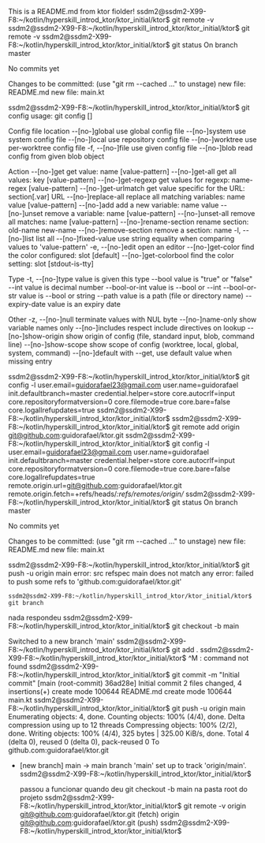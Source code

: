 This is a README.md from ktor fiolder!
ssdm2@ssdm2-X99-F8:~/kotlin/hyperskill_introd_ktor/ktor_initial/ktor$ git remote -v
ssdm2@ssdm2-X99-F8:~/kotlin/hyperskill_introd_ktor/ktor_initial/ktor$ git remote -v
ssdm2@ssdm2-X99-F8:~/kotlin/hyperskill_introd_ktor/ktor_initial/ktor$ git status
On branch master

No commits yet

Changes to be committed:
  (use "git rm --cached <file>..." to unstage)
	new file:   README.md
	new file:   main.kt

ssdm2@ssdm2-X99-F8:~/kotlin/hyperskill_introd_ktor/ktor_initial/ktor$ git config
usage: git config [<options>]

Config file location
    --[no-]global         use global config file
    --[no-]system         use system config file
    --[no-]local          use repository config file
    --[no-]worktree       use per-worktree config file
    -f, --[no-]file <file>
                          use given config file
    --[no-]blob <blob-id> read config from given blob object

Action
    --[no-]get            get value: name [value-pattern]
    --[no-]get-all        get all values: key [value-pattern]
    --[no-]get-regexp     get values for regexp: name-regex [value-pattern]
    --[no-]get-urlmatch   get value specific for the URL: section[.var] URL
    --[no-]replace-all    replace all matching variables: name value [value-pattern]
    --[no-]add            add a new variable: name value
    --[no-]unset          remove a variable: name [value-pattern]
    --[no-]unset-all      remove all matches: name [value-pattern]
    --[no-]rename-section rename section: old-name new-name
    --[no-]remove-section remove a section: name
    -l, --[no-]list       list all
    --[no-]fixed-value    use string equality when comparing values to 'value-pattern'
    -e, --[no-]edit       open an editor
    --[no-]get-color      find the color configured: slot [default]
    --[no-]get-colorbool  find the color setting: slot [stdout-is-tty]

Type
    -t, --[no-]type <type>
                          value is given this type
    --bool                value is "true" or "false"
    --int                 value is decimal number
    --bool-or-int         value is --bool or --int
    --bool-or-str         value is --bool or string
    --path                value is a path (file or directory name)
    --expiry-date         value is an expiry date

Other
    -z, --[no-]null       terminate values with NUL byte
    --[no-]name-only      show variable names only
    --[no-]includes       respect include directives on lookup
    --[no-]show-origin    show origin of config (file, standard input, blob, command line)
    --[no-]show-scope     show scope of config (worktree, local, global, system, command)
    --[no-]default <value>
                          with --get, use default value when missing entry

ssdm2@ssdm2-X99-F8:~/kotlin/hyperskill_introd_ktor/ktor_initial/ktor$ git config -l
user.email=guidorafael23@gmail.com
user.name=guidorafael
init.defaultbranch=master
credential.helper=store
core.autocrlf=input
core.repositoryformatversion=0
core.filemode=true
core.bare=false
core.logallrefupdates=true
ssdm2@ssdm2-X99-F8:~/kotlin/hyperskill_introd_ktor/ktor_initial/ktor$ 
ssdm2@ssdm2-X99-F8:~/kotlin/hyperskill_introd_ktor/ktor_initial/ktor$ git remote add origin git@github.com:guidorafael/ktor.git
ssdm2@ssdm2-X99-F8:~/kotlin/hyperskill_introd_ktor/ktor_initial/ktor$ git config -l
user.email=guidorafael23@gmail.com
user.name=guidorafael
init.defaultbranch=master
credential.helper=store
core.autocrlf=input
core.repositoryformatversion=0
core.filemode=true
core.bare=false
core.logallrefupdates=true
remote.origin.url=git@github.com:guidorafael/ktor.git
remote.origin.fetch=+refs/heads/*:refs/remotes/origin/*
ssdm2@ssdm2-X99-F8:~/kotlin/hyperskill_introd_ktor/ktor_initial/ktor$ git status
On branch master

No commits yet

Changes to be committed:
  (use "git rm --cached <file>..." to unstage)
	new file:   README.md
	new file:   main.kt

ssdm2@ssdm2-X99-F8:~/kotlin/hyperskill_introd_ktor/ktor_initial/ktor$ git push -u origin main
error: src refspec main does not match any
error: failed to push some refs to 'github.com:guidorafael/ktor.git'
    
    ssdm2@ssdm2-X99-F8:~/kotlin/hyperskill_introd_ktor/ktor_initial/ktor$ git branch
nada respondeu 
    ssdm2@ssdm2-X99-F8:~/kotlin/hyperskill_introd_ktor/ktor_initial/ktor$ git checkout -b main

Switched to a new branch 'main'
ssdm2@ssdm2-X99-F8:~/kotlin/hyperskill_introd_ktor/ktor_initial/ktor$ git add .
ssdm2@ssdm2-X99-F8:~/kotlin/hyperskill_introd_ktor/ktor_initial/ktor$ ^M
: command not found
ssdm2@ssdm2-X99-F8:~/kotlin/hyperskill_introd_ktor/ktor_initial/ktor$ git commit -m "Initial commit"
[main (root-commit) 36ad28e] Initial commit
 2 files changed, 4 insertions(+)
 create mode 100644 README.md
 create mode 100644 main.kt
ssdm2@ssdm2-X99-F8:~/kotlin/hyperskill_introd_ktor/ktor_initial/ktor$ git push -u origin main
Enumerating objects: 4, done.
Counting objects: 100% (4/4), done.
Delta compression using up to 12 threads
Compressing objects: 100% (2/2), done.
Writing objects: 100% (4/4), 325 bytes | 325.00 KiB/s, done.
Total 4 (delta 0), reused 0 (delta 0), pack-reused 0
To github.com:guidorafael/ktor.git
 * [new branch]      main -> main
branch 'main' set up to track 'origin/main'.
ssdm2@ssdm2-X99-F8:~/kotlin/hyperskill_introd_ktor/ktor_initial/ktor$ 

     passou a funcionar quando deu git checkout -b main na pasta root do projeto 
     ssdm2@ssdm2-X99-F8:~/kotlin/hyperskill_introd_ktor/ktor_initial/ktor$ git remote -v
origin	git@github.com:guidorafael/ktor.git (fetch)
origin	git@github.com:guidorafael/ktor.git (push)
ssdm2@ssdm2-X99-F8:~/kotlin/hyperskill_introd_ktor/ktor_initial/ktor$ 

